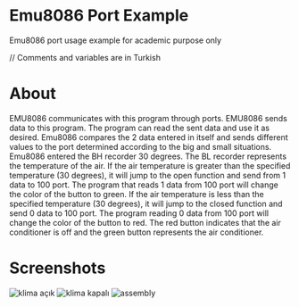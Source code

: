 # Emu8086 Port Example
Emu8086 port usage example for academic purpose only

// Comments and variables are in Turkish

# About
EMU8086 communicates with this program through ports. EMU8086 sends data to this program. The program can read the sent data and use it as desired.
Emu8086 compares the 2 data entered in itself and sends different values to the port determined according to the big and small situations.
Emu8086 entered the BH recorder 30 degrees. The BL recorder represents the temperature of the air. If the air temperature is greater than the specified temperature (30 degrees), it will jump to the open function and send from 1 data to 100 port. The program that reads 1 data from 100 port will change the color of the button to green. If the air temperature is less than the specified temperature (30 degrees), it will jump to the closed function and send 0 data to 100 port. The program reading 0 data from 100 port will change the color of the button to red.
The red button indicates that the air conditioner is off and the green button represents the air conditioner.
# Screenshots
![klima açık](https://user-images.githubusercontent.com/59584368/76067235-1a5e1180-5fa0-11ea-9e0c-73696c721e88.JPG)
![klima kapalı](https://user-images.githubusercontent.com/59584368/76067286-2c3fb480-5fa0-11ea-927f-d7cb6a64444c.JPG)
![assembly](https://user-images.githubusercontent.com/59584368/76067347-424d7500-5fa0-11ea-82de-0b28ec918eba.JPG)
